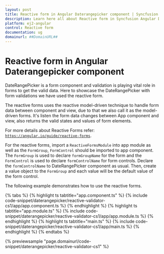```yaml
---
layout: post
title: Reactive form in Angular Daterangepicker component | Syncfusion
description: Learn here all about Reactive form in Syncfusion Angular Daterangepicker component of Syncfusion Essential JS 2 and more.
platform: ej2-angular
control: Reactive form 
documentation: ug
domainurl: ##DomainURL##
---
```


# Reactive form in Angular Daterangepicker component

DateRangePicker is a form component and validation is playing vital role in forms to get the valid data.
Here to showcase the DateRangePicker with form validations we have used the reactive form.

The reactive forms uses the reactive model-driven technique to handle form data between component and view, due to that we also call it as the model-driven forms.
It's listen the form data changes between App component and view, also returns the valid states and values of form elements.

For more details about Reactive Forms refer: [`https://angular.io/guide/reactive-forms`](https://angular.io/guide/reactive-forms).

For the reactive forms, import a `ReactiveFormsModule` into app module as well as the `FormGroup`,
`FormControl` should be imported to app component.
The `FormGroup` is used to declare `formGroupName` for the form and the `FormControl` is used to declare `formControlName` for form controls. Declare the `formControlName` to DateRangePicker component as usual.
Then, create a value object to the `FormGroup` and each value will be the default value of the form control.

The following example demonstrates how to use the reactive forms.

{% tabs %}
{% highlight ts tabtitle="app.component.ts" %}
{% include code-snippet/daterangepicker/reactive-validator-cs1/app/app.component.ts %}
{% endhighlight %}
{% highlight ts tabtitle="app.module.ts" %}
{% include code-snippet/daterangepicker/reactive-validator-cs1/app/app.module.ts %}
{% endhighlight %}
{% highlight ts tabtitle="main.ts" %}
{% include code-snippet/daterangepicker/reactive-validator-cs1/app/main.ts %}
{% endhighlight %}
{% endtabs %}
  
{% previewsample "page.domainurl/code-snippet/daterangepicker/reactive-validator-cs1" %}